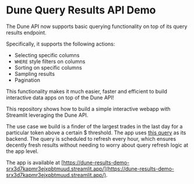 # Dune Query Results API Demo

The Dune API now supports basic querying functionality on top of its query results endpoint.

Specifically, it supports the following actions:

- Selecting specific columns
- `WHERE` style filters on columns
- Sorting on specific columns
- Sampling results
- Pagination

This functionality makes it much easier, faster and efficient to build interactive data apps on top of the Dune API!

This repository shows how to build a simple interactive webapp with Streamlit leveraging the Dune API.

The use case we build is a finder of the largest trades in the last day for a particular token above a certain $ threshold. The app uses [this query](https://dune.com/queries/3503523) as its backend. The query is scheduled to refresh every hour, which ensures decently fresh results without needing to worry about query refresh logic at the app level.

The app is available at [https://dune-results-demo-srx3d7kapmr3ejxpbtmuud.streamlit.app/](https://dune-results-demo-srx3d7kapmr3ejxpbtmuud.streamlit.app/).
